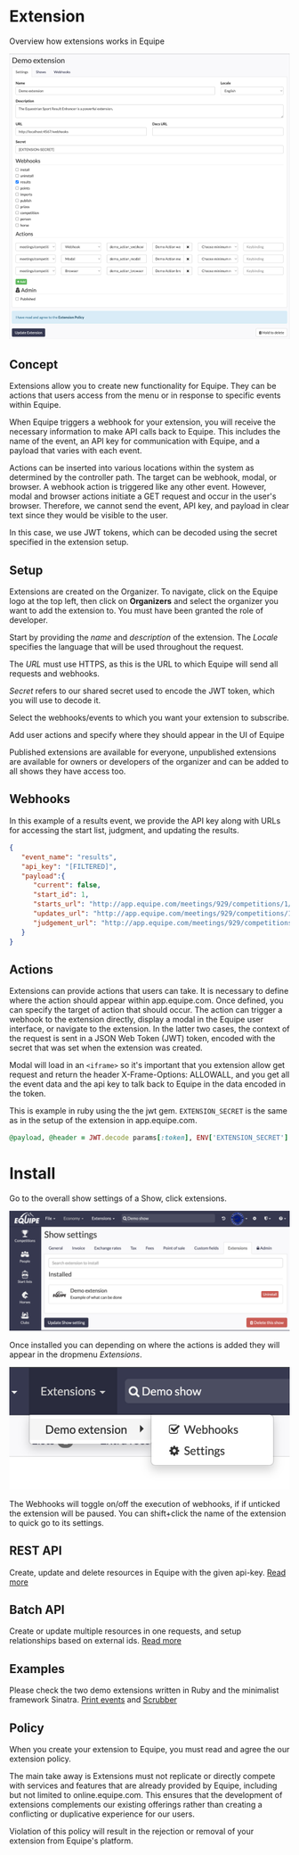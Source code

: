 # Extension

Overview how extensions works in Equipe

![Extension setup](images/extensions.png)

## Concept

Extensions allow you to create new functionality for Equipe. They can be actions that users access from the menu or in response to specific events within Equipe.

When Equipe triggers a webhook for your extension, you will receive the necessary information to make API calls back to Equipe. This includes the name of the event, an API key for communication with Equipe, and a payload that varies with each event.

Actions can be inserted into various locations within the system as determined by the controller path. The target can be webhook, modal, or browser. A webhook action is triggered like any other event. However, modal and browser actions initiate a GET request and occur in the user's browser. Therefore, we cannot send the event, API key, and payload in clear text since they would be visible to the user.

In this case, we use JWT tokens, which can be decoded using the secret specified in the extension setup.

## Setup

Extensions are created on the Organizer. To navigate, click on the Equipe logo at the top left, then click on **Organizers** and select the organizer you want to add the extension to. You must have been granted the role of developer.

Start by providing the *name* and *description* of the extension. The *Locale* specifies the language that will be used throughout the request.

The *URL* must use HTTPS, as this is the URL to which Equipe will send all requests and webhooks.

*Secret* refers to our shared secret used to encode the JWT token, which you will use to decode it.

Select the webhooks/events to which you want your extension to subscribe.

Add user actions and specify where they should appear in the UI of Equipe

Published extensions are available for everyone, unpublished extensions are available for owners or developers of the organizer and can be added to all shows they have access too.

## Webhooks

In this example of a results event, we provide the API key along with URLs for accessing the start list, judgment, and updating the results.

```json
{
   "event_name": "results",
   "api_key": "[FILTERED]",
   "payload":{
      "current": false,
      "start_id": 1,
      "starts_url": "http://app.equipe.com/meetings/929/competitions/1/H/results.json",
      "updates_url": "http://app.equipe.com/meetings/929/competitions/1/H/results/updates",
      "judgement_url": "http://app.equipe.com/meetings/929/competitions/1/H/judgement.json"
   }
}
```

## Actions

Extensions can provide actions that users can take. It is necessary to define where the action should appear within app.equipe.com. Once defined, you can specify the target of action that should occur. The action can trigger a webhook to the extension directly, display a modal in the Equipe user interface, or navigate to the extension. In the latter two cases, the context of the request is sent in a JSON Web Token (JWT) token, encoded with the secret that was set when the extension was created.

Modal will load in an `<iframe>` so it's important that you extension allow get request and return the header X-Frame-Options: ALLOWALL, and you get all the event data and the api key to talk back to Equipe in the data encoded in the token.

This is example in ruby using the the jwt gem. `EXTENSION_SECRET` is the same as in the setup of the extension in app.equipe.com.

```ruby
@payload, @header = JWT.decode params[:token], ENV['EXTENSION_SECRET']
```

# Install

Go to the overall show settings of a Show, click extensions.

![Extension setup](images/install.png)

Once installed you can depending on where the actions is added they will appear in the dropmenu *Extensions*.

![Extension setup](images/dropdown.png)

The Webhooks will toggle on/off the execution of webhooks, if if unticked the extension will be paused.
You can shift+click the name of the extension to quick go to its settings.

## REST API

Create, update and delete resources in Equipe with the given api-key. [Read more](REST.md)

## Batch API

Create or update multiple resources in one requests, and setup relationships based on external ids. [Read more](BATCH.md)

## Examples

Please check the two demo extensions written in Ruby and the minimalist framework Sinatra. [Print events](examples/extension.rb) and [Scrubber](examples/scrubber.rb)

## Policy

When you create your extension to Equipe, you must read and agree the our extension policy.

The main take away is Extensions must not replicate or directly compete with services and features that are already provided by Equipe, including but not limited to online.equipe.com. This ensures that the development of extensions complements our existing offerings rather than creating a conflicting or duplicative experience for our users.

Violation of this policy will result in the rejection or removal of your extension from Equipe's platform.
